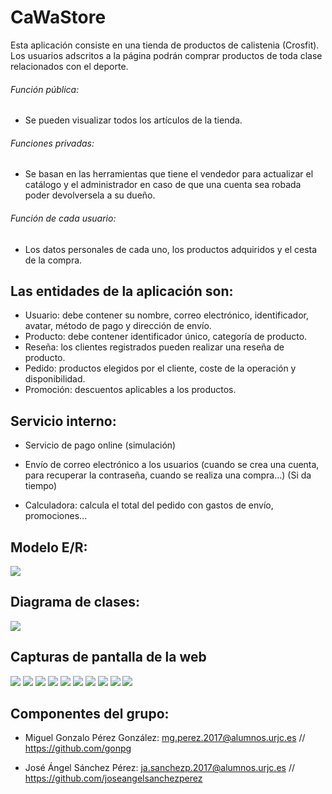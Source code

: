 # CaWaStore

Esta aplicación consiste en una tienda de productos de calistenia (Crosfit).
Los usuarios adscritos a la página podrán comprar productos de toda clase relacionados con el deporte.

###### Función pública: 

- Se pueden visualizar todos los artículos de la tienda.

###### Funciones privadas:

- Se basan en las herramientas que tiene el vendedor para actualizar el catálogo y el administrador en caso de que una cuenta sea robada poder devolversela a su dueño.

###### Función de cada usuario:

- Los datos personales de cada uno, los productos adquiridos y el cesta de la compra.

## Las entidades de la aplicación son: 

- Usuario: debe contener su nombre, correo electrónico, identificador, avatar, método de pago y dirección de envío.
- Producto: debe contener identificador único, categoría de producto.
- Reseña: los clientes registrados pueden realizar una reseña de producto.
- Pedido: productos elegidos por el cliente, coste de la operación y disponibilidad.
- Promoción: descuentos aplicables a los productos.

## Servicio interno:

- Servicio de pago online (simulación)

- Envío de correo electrónico a los usuarios (cuando se crea una cuenta, para recuperar la contraseña, cuando se realiza una compra...) (Si da tiempo)

- Calculadora: calcula el total del pedido con gastos de envío, promociones...

## Modelo E/R:

![](Documentos/modeloER.PNG)

## Diagrama de clases:

![](Documentos/UML.PNG)

## Capturas de pantalla de la web
![](Documentos/Tienda.png)
![](Documentos/Login.png)
![](Documentos/Perfilusuario.png)
![](Documentos/Registro.png)
![](Documentos/Registrocompleto.png)
![](Documentos/Añadirproducto.png)
![](Documentos/Detallesdeproducto.png)
![](Documentos/Productoeliminado.png)
![](Documentos/Realizarpedido.png)
![](Documentos/Reseñaañadida.png)

## Componentes del grupo: 

- Miguel Gonzalo Pérez González: mg.perez.2017@alumnos.urjc.es // https://github.com/gonpg

- José Ángel Sánchez Pérez: ja.sanchezp.2017@alumnos.urjc.es // https://github.com/joseangelsanchezperez



